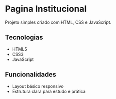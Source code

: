 
# Pagina Institucional

Projeto simples criado com HTML, CSS e JavaScript.

## Tecnologias
- HTML5
- CSS3
- JavaScript

## Funcionalidades
- Layout básico responsivo
- Estrutura clara para estudo e prática
